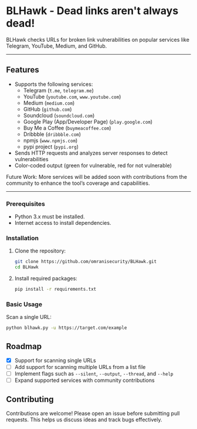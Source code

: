 # BLHawk - Dead links aren't always dead!

BLHawk checks URLs for broken link vulnerabilities on popular services like Telegram, YouTube, Medium, and GitHub.

---

## Features

- Supports the following services:
  - Telegram (`t.me`, `telegram.me`)
  - YouTube (`youtube.com`, `www.youtube.com`)
  - Medium (`medium.com`)
  - GitHub (`github.com`)
  - Soundcloud (`soundcloud.com`)
  - Google Play (App/Developer Page) (`play.google.com`)
  - Buy Me a Coffee (`buymeacoffee.com`)
  - Dribbble (`dribbble.com`)
  - npmjs (`www.npmjs.com`)
  - pypi project (`pypi.org`)
- Sends HTTP requests and analyzes server responses to detect vulnerabilities
- Color-coded output (green for vulnerable, red for not vulnerable)

Future Work:
More services will be added soon with contributions from the community to enhance the tool’s coverage and capabilities.

---

### Prerequisites

- Python 3.x must be installed.
- Internet access to install dependencies.

### Installation

1. Clone the repository:
     ```sh
     git clone https://github.com/omranisecurity/BLHawk.git
     cd BLHawk
     ```
2. Install required packages:
     ```sh
     pip install -r requirements.txt
     ```

### Basic Usage

Scan a single URL:

```sh
python blhawk.py -u https://target.com/example
```

## Roadmap

- [x] Support for scanning single URLs
- [ ] Add support for scanning multiple URLs from a list file
- [ ] Implement flags such as `--silent`, `--output`, `--thread`, and `--help`
- [ ] Expand supported services with community contributions

## Contributing
Contributions are welcome! Please open an issue before submitting pull requests. This helps us discuss ideas and track bugs effectively.
